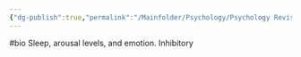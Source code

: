 ```yaml
---
{"dg-publish":true,"permalink":"/Mainfolder/Psychology/Psychology Revision/Concepts/Serotonin/"}
---
```


#bio 
Sleep, arousal levels, and emotion. Inhibitory 